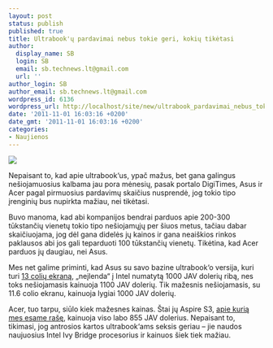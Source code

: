 ```yaml
---
layout: post
status: publish
published: true
title: Ultrabook'ų pardavimai nebus tokie geri, kokių tikėtasi
author:
  display_name: SB
  login: SB
  email: sb.technews.lt@gmail.com
  url: ''
author_login: SB
author_email: sb.technews.lt@gmail.com
wordpress_id: 6136
wordpress_url: http://localhost/site/new/ultrabook_pardavimai_nebus_tokie_geri_kokiu_tiketasi/
date: '2011-11-01 16:03:16 +0200'
date_gmt: '2011-11-01 16:03:16 +0200'
categories:
- Naujienos
---
```

<div class="imgright"><img src="http://technews.lt/upload/asuszenbooks2.jpg"  /></div>
<p>Nepaisant to, kad apie ultrabook‘us, ypač mažus, bet gana galingus nešiojamuosius kalbama jau pora mėnesių, pasak portalo DigiTimes, Asus ir Acer pagal pirmuosius pardavimų skaičius nusprendė, jog tokio tipo įrenginių bus nupirkta mažiau, nei tikėtasi.</p>
<p>Buvo manoma, kad abi kompanijos bendrai parduos apie 200-300 tūkstančių vienetų tokio tipo nešiojamųjų per šiuos metus, tačiau dabar skaičiuojama, jog dėl gana didelės jų kainos ir gana neaiškios rinkos paklausos abi jos gali teparduoti 100 tūkstančių vienetų. Tikėtina, kad Acer parduos jų daugiau, nei Asus.</p>
<p>Mes net galime priminti, kad Asus su savo bazine ultrabook‘o versija, kuri turi <a class="ns" href="http://technews.lt/tekstas/asus_zenbook_linija_isitaiso_ultrabook_irenginiu_seimoje.html;;">13 colių ekraną</a>, „neįlenda“ į Intel numatytą 1000 JAV dolerių ribą, nes toks nešiojamasis kainuoja 1100 JAV dolerių. Tik mažesnis nešiojamasis, su 11.6 colio ekranu, kainuoja lygiai 1000 JAV dolerių.</p>
<p>Acer, tuo tarpu, siūlo kiek mažesnes kainas. Štai jų Aspire S3, <a class="ns" href="http://technews.lt/tekstas/ypac_mazas_bet_nasus__acer_aspire_s3_uz_900_jav_doleriu.html;;">apie kurią mes esame rašę</a>, kainuoja viso labo 855 JAV dolerius. Nepaisant to, tikimasi, jog antrosios kartos ultrabook‘ams seksis geriau – jie naudos naujuosius Intel Ivy Bridge procesorius ir kainuos šiek tiek mažiau.</p>

